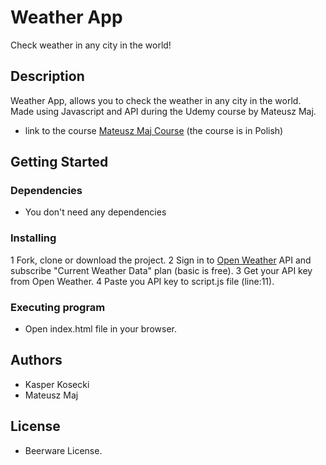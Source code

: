 # Weather App

Check weather in any city in the world!

## Description

Weather App, allows you to check the weather in any city in the world.
Made using Javascript and API during the Udemy course by Mateusz Maj.
* link to the course [Mateusz Maj Course](https://www.udemy.com/course/10-projektow-w-czystym-javascript-cz-1/) (the course is in Polish)

## Getting Started
### Dependencies

* You don't need any dependencies

### Installing

1 Fork, clone or download the project.
2 Sign in to [Open Weather](https://openweathermap.org/api) API and subscribe "Current Weather Data" plan (basic is free).
3 Get your API key from Open Weather.
4 Paste you API key to script.js file (line:11).

### Executing program

* Open index.html file in your browser.

## Authors

* Kasper Kosecki
* Mateusz Maj

## License

* Beerware License.


